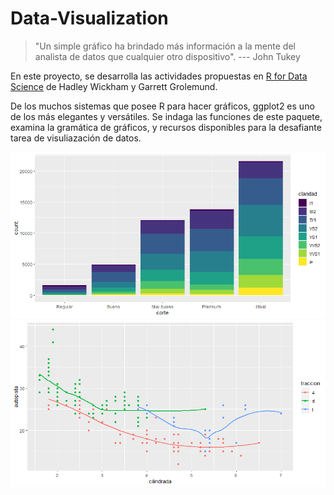# Data-Visualization
 > "Un simple gráfico ha brindado más información a la mente del analista de datos que cualquier otro dispositivo".
> --- John Tukey


En este proyecto, se desarrolla las actividades propuestas en  [R for Data Science](https://es.r4ds.hadley.nz/index.html) de Hadley Wickham y Garrett Grolemund.  

De los muchos sistemas que posee R para hacer gráficos, ggplot2 es uno de los más elegantes y versátiles. Se indaga las funciones de este paquete, examina la gramática de gráficos, y recursos disponibles para la desafiante tarea de visuliazación de datos. 

![](/images/Rplot.png)
![](/images/Rplot02.png)
